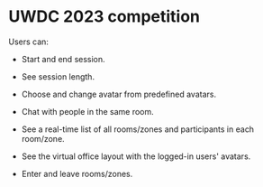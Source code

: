 # UWDC 2023 competition

Users can:
 - Start and end session.
 - See session length.
 - Choose and change avatar from predefined avatars.
 - Chat with people in the same room.

 - See a real-time list of all rooms/zones and participants in each room/zone.
 - See the virtual office layout with the logged-in users' avatars.
 - Enter and leave rooms/zones.
